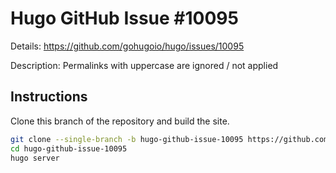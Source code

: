 # Hugo GitHub Issue #10095

Details: <https://github.com/gohugoio/hugo/issues/10095>

Description: Permalinks with uppercase are ignored / not applied

## Instructions

Clone this branch of the repository and build the site.

```bash
git clone --single-branch -b hugo-github-issue-10095 https://github.com/jmooring/hugo-testing hugo-github-issue-10095
cd hugo-github-issue-10095
hugo server
```
